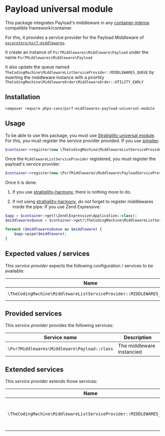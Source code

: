 # Payload universal module


This package integrates Payload's middleware in any [container-interop](https://github.com/container-interop/service-provider) compatible framework/container.

For this, it provides a service provider for the Payload Middleware of  [`oscarotero/psr7-middlewares`](https://github.com/oscarotero/psr7-middlewares).

It create an instance of `Psr7Middlewares\Middleware\Payload` under the name `Psr7Middlewares\Middleware\Payload`

It also update the queue named  `TheCodingMachine\MiddlewareListServiceProvider::MIDDLEWARES_QUEUE` by inserting the middleware instance with a priortity `TheCodingMachine\MiddlewareOrder\MiddlewareOrder::UTILITY_EARLY`

## Installation

```
composer require phps-cans/psr7-middlewares-payload-universal-module
```

## Usage

To be able to use this package, you must use [Stratigility universal module](https://github.com/thecodingmachine/middleware-list-universal-module).
For this, you must register the service provider provided. If you use [simplex](https://github.com/mnapoli/simplex): 

```php
$container->register(new \TheCodingMachine\MiddlewareListServiceProvider());
```

Once the `MiddlewareListServiceProvider` registered, you must register the payload's service provider:

```php
$container->register(new \Psr7Middlewares\Middleware\PayloadServiceProvider());
```
Once it is done:


1. If you use [stratigility-harmony](https://github.com/thecodingmachine/stratigility-harmony), there is nothing more to do.


2. If not using [stratigility-harmony](https://github.com/thecodingmachine/stratigility-harmony), do not forget to register middlewares inside the pipe. If you use Zend Expressive:
 ```php
 $app = $container->get(\Zend\Expressive\Application::class);
 $middlewaresQueue = $container->get(\TheCodingMachine\MiddlewareListServiceProvider::MIDDLEWARES_QUEUE);

 foreach ($middlewaresQueue as $middleware) {
     $app->pipe($middleware);
 }
 ```


## Expected values / services

This *service provider* expects the following configuration / services to be available:

| Name                                                                       | Compulsory | Description                            |
|-----------------------------                                               |------------|----------------------------------------|
| `\TheCodingMachine\MiddlewareListServiceProvider::MIDDLEWARES_QUEUE`       | *yes*       | Instance of `\ SplPriorityQueue`                             |


## Provided services

This *service provider* provides the following services:

| Service name                | Description                          |
|-----------------------------|--------------------------------------|
| `\Psr7Middlewares\Middleware\Payload::class`              | The middleware instancied                           |

## Extended services

This *service provider* extends those services:

| Name                        | Compulsory | Description                            |
|-----------------------------|------------|----------------------------------------|
| `\TheCodingMachine\MiddlewareListServiceProvider::MIDDLEWARES_QUEUE`               | *yes*      | Update the queue with the middleware's payload                             |
